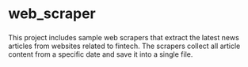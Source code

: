 # web_scraper
###
This project includes sample web scrapers that extract the latest news articles from websites related to fintech. 
The scrapers collect all article content from a specific date and save it into a single file.
###
